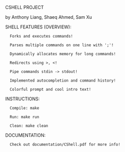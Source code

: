 CSHELL PROJECT

by Anthony Liang, Shaeq Ahmed, Sam Xu

SHELL FEATURES (OVERVIEW):
      
      Forks and executes commands!
      
      Parses multiple commands on one line with ';'!
      
      Dynamically allocates memory for long commands!
      
      Redirects using >, <!
      
      Pipe commands stdin -> stdout!
      
      Implemented autocompletion and command history!
      
      Colorful prompt and cool intro text!

INSTRUCTIONS:
      
      Compile: make
      		
      Run: make run
      
      Clean: make clean
      
DOCUMENTATION:
      
      Check out documentation/CShell.pdf for more info!



